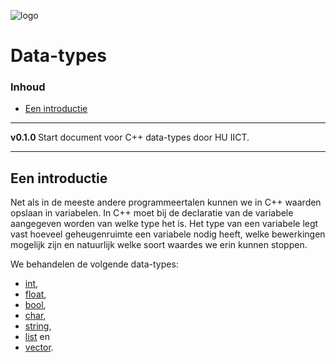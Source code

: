 ![logo](.svg) [](logo-id)

# Data-types[](title-id) <!-- omit in toc -->

### Inhoud[](toc-id) <!-- omit in toc -->

- [Een introductie](#een-introductie)

---

**v0.1.0 [](version-id)** Start document voor C++ data-types door HU IICT[](author-id).

---

## Een introductie

Net als in de meeste andere programmeertalen kunnen we in C++ waarden opslaan in variabelen. In C++ moet bij de declaratie van de variabele aangegeven worden van welke type het is. Het type van een variabele legt vast hoeveel geheugenruimte een variabele nodig heeft, welke bewerkingen mogelijk zijn en natuurlijk welke soort waardes we erin kunnen stoppen.

We behandelen de volgende data-types:
- [int](../data-types/int/README.md),
 - [float](../data-types/float/README.md),
 - [bool](../data-types/bool/README.md), 
 - [char](../data-types/char/README.md),
 - [string](../data-types/string/README.md),
 - [list](../data-types/list/README.md) en
 - [vector](../data-types/vector/README.md).
